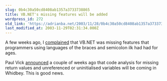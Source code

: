 ```yaml
---
slug: 0b4c30a50cd8408ab1357a3733738865
title: VB.NET's missing features will be added
wordpress_id: 272
old_link: 'https://adrianba.net/2003/11/28/0b4c30a50cd8408ab1357a3733738865/'
last_modified_at: 2003-11-29T02:31:34.000Z
---
```


A few weeks ago, I
[
complained](/2003/08/31/b253bcc25508482c9e0392db3386050d) that VB.NET was missing features that programmers
using languages of the braces and semicolon ilk had had for
ages.

Paul Vick
[
announced](http://www.panopticoncentral.net/PermaLink.aspx/39e3baf9-c6ef-48b8-a359-b37e51208e79) a couple of weeks ago that code analysis for missing
return values and unreferenced or uninitialised variables will be
coming in Whidbey. This is good news.
